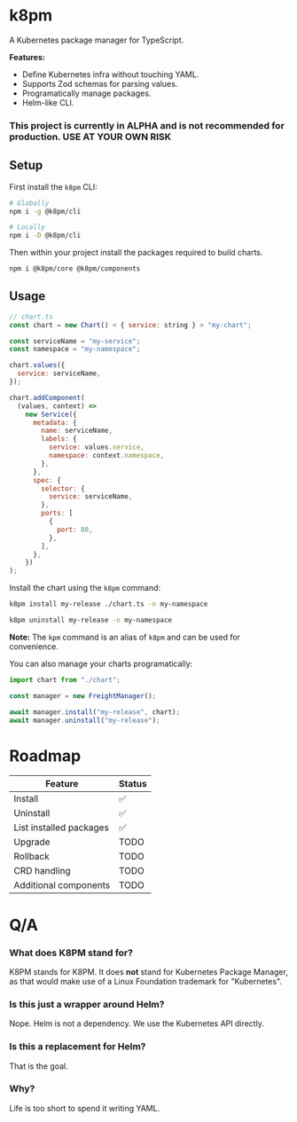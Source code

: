 # k8pm

A Kubernetes package manager for TypeScript.

**Features:**

- Define Kubernetes infra without touching YAML.
- Supports Zod schemas for parsing values.
- Programatically manage packages.
- Helm-like CLI.

### This project is currently in ALPHA and is not recommended for production. USE AT YOUR OWN RISK

## Setup

First install the `k8pm` CLI:

```bash
# Globally
npm i -g @k8pm/cli

# Locally
npm i -D @k8pm/cli
```

Then within your project install the packages required to build charts.

```bash
npm i @k8pm/core @k8pm/components
```

## Usage

```javascript
// chart.ts
const chart = new Chart() < { service: string } > "my-chart";

const serviceName = "my-service";
const namespace = "my-namespace";

chart.values({
  service: serviceName,
});

chart.addComponent(
  (values, context) =>
    new Service({
      metadata: {
        name: serviceName,
        labels: {
          service: values.service,
          namespace: context.namespace,
        },
      },
      spec: {
        selector: {
          service: serviceName,
        },
        ports: [
          {
            port: 80,
          },
        ],
      },
    })
);
```

Install the chart using the `k8pm` command:

```bash
k8pm install my-release ./chart.ts -n my-namespace

k8pm uninstall my-release -n my-namespace
```

**Note:** The `kpm` command is an alias of `k8pm` and can be used for convenience.

You can also manage your charts programatically:

```javascript
import chart from "./chart";

const manager = new FreightManager();

await manager.install("my-release", chart);
await manager.uninstall("my-release");
```

# Roadmap

| Feature                 | Status |
| ----------------------- | ------ |
| Install                 | ✅     |
| Uninstall               | ✅     |
| List installed packages | ✅     |
| Upgrade                 | TODO   |
| Rollback                | TODO   |
| CRD handling            | TODO   |
| Additional components   | TODO   |

# Q/A

### What does K8PM stand for?

K8PM stands for K8PM. It does **not** stand for Kubernetes Package Manager, as that would make use of a Linux Foundation trademark for "Kubernetes".

### Is this just a wrapper around Helm?

Nope. Helm is not a dependency. We use the Kubernetes API directly.

### Is this a replacement for Helm?

That is the goal.

### Why?

Life is too short to spend it writing YAML.
